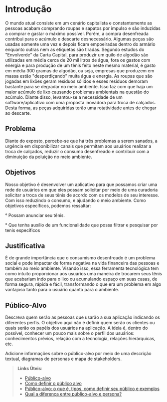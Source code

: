 # Introdução

O mundo atual consiste em um cenário capitalista e constantemente as pessoas acabam comprando roupas e sapatos por impulso e são induzidas a comprar e gastar o máximo possível. Porém, a compra desenfreada contribui para o acúmulo e descarte desnecessário. Algumas peças são usadas somente uma vez e depois ficam empoeiradas dentro do armário enquanto outras nem as etiquetas são tiradas.
Segundo estudos do "Envolverde" da Carta Capital, para produzir um quilo de algodão são utilizadas em média cerca de 20 mil litros de água, fora os gastos com energia e para produção de um tênis feito neste mesmo material, é gasto em média 300 gramas de algodão, ou seja, empresas que produzem em massa estão "desperdiçando" muita água e energia. As roupas que são jogadas em lixões geram resíduos sólidos e esses resíduos demoram bastante para se degradar no meio ambiente. Isso faz com que haja um maior acúmulo de lixo causando problemas ambientais na questão do acúmulo.
Diante disso, levantou-se a necessidade de um software/aplicativo com uma proposta inovadora para troca de calçados. Desta forma, as peças adquiridas terão uma rotatividade antes de chegar ao descarte.

## Problema
Diante do exposto, percebe-se que há três problemas a serem sanados, a urgência em disponibilizar canais que permitam aos usuários realizar a troca de calçados, reduzir o consumo desenfreado e contribuir com a diminuição da poluição no meio ambiente.

## Objetivos

Nosso objetivo é desenvolver um aplicativo para que possamos criar uma rede de usuários em que eles possam solicitar por meio de uma curadoria solicitar a troca de seus tênis de acordo com os modelos de seu interesse. Com isso reduzindo o consumo, e ajudando o meio ambiente. Como objetivos específicos, podemos ressaltar:

° Possam anunciar seu tênis.

° Que tenha auxílio de um funcionalidade que possa filtrar e pesquisar por tenis específicos

## Justificativa

É de grande importância que o consumismo desenfreado é um problema social e pode impactar de forma negativa na vida financeira das pessoas e também ao meio ambiente. Visando isso, essa ferramenta tecnológica tem como intuito proporcionar aos usuários uma maneira de trocarem seus tênis que acabariam indo para o lixo ou acumulando espaço em suas casas, de forma segura, rápida e fácil, transformando o que era um problema em algo vantajoso tanto para o usuário quanto para o ambiente.

## Público-Alvo

Descreva quem serão as pessoas que usarão a sua aplicação indicando os diferentes perfis. O objetivo aqui não é definir quem serão os clientes ou quais serão os papéis dos usuários na aplicação. A ideia é, dentro do possível, conhecer um pouco mais sobre o perfil dos usuários: conhecimentos prévios, relação com a tecnologia, relações
hierárquicas, etc.

Adicione informações sobre o público-alvo por meio de uma descrição textual, diagramas de personas e mapa de stakeholders.

> **Links Úteis**:
> - [Público-alvo](https://blog.hotmart.com/pt-br/publico-alvo/)
> - [Como definir o público alvo](https://exame.com/pme/5-dicas-essenciais-para-definir-o-publico-alvo-do-seu-negocio/)
> - [Público-alvo: o que é, tipos, como definir seu público e exemplos](https://klickpages.com.br/blog/publico-alvo-o-que-e/)
> - [Qual a diferença entre público-alvo e persona?](https://rockcontent.com/blog/diferenca-publico-alvo-e-persona/)
